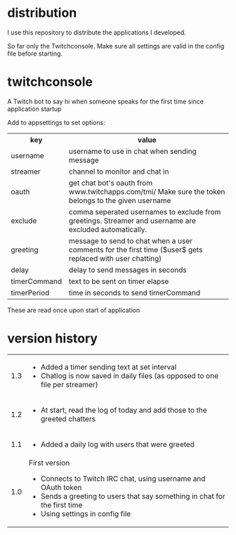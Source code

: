 # distribution

I use this repository to distribute the applications I developed.

So far only the Twitchconsole. Make sure all settings are valid in the config file before starting.

# twitchconsole

A Twitch bot to say hi when someone speaks for the first time since application startup


Add to appsettings to set options:

<table>
	<tr>
		<th>key</th>
		<th>value</th>
	</tr>
	<tr>
		<td>username</td>
		<td>username to use in chat when sending message</td>
	</tr>	
	<tr>
		<td>streamer</td>
		<td>channel to monitor and chat in</td>
	</tr>
	<tr>
		<td>oauth</td>
		<td>get chat bot's oauth from www.twitchapps.com/tmi/ Make sure the token belongs to the given username</td>
	</tr>
	<tr>
		<td>exclude</td>
		<td>comma seperated usernames to exclude from greetings. Streamer and username are excluded automatically.</td>
	</tr>
	<tr>
		<td>greeting</td>
		<td>message to send to chat when a user comments for the first time ($user$ gets replaced with user chatting)</td>
	</tr>
	<tr>
		<td>delay</td>
		<td>delay to send messages in seconds</td>
	</tr>
	<tr>
		<td>timerCommand</td>
		<td>text to be sent on timer elapse</td>
	</tr>
	<tr>
		<td>timerPeriod</td>
		<td>time in seconds to send timerCommand</td>
	</tr>
</table>

These are read once upon start of application

# version history

<table>
	<tr>
		<td>
			1.3
		</td>
		<td>
			<ul><li>Added a timer sending text at set interval</li><li>Chatlog is now saved in daily files (as opposed to one file per streamer)</li></ul>
		</td>
	</tr>
	<tr>
		<td>
			1.2
		</td>
		<td>
			<ul><li>At start, read the log of today and add those to the greeted chatters</li></ul>
		</td>
	</tr>
	<tr>
		<td>
			1.1
		</td>
		<td>
			<ul><li>Added a daily log with users that were greeted</li></ul>
		</td>
	</tr>
	<tr>
		<td>
			1.0
		</td>
		<td>
			First version
			<ul> 
				<li>Connects to Twitch IRC chat, using username and OAuth token</li>
				<li>Sends a greeting to users that say something in chat for the first time</li>
				<li>Using settings in config file</li>
			</ul>
		</td>
	</tr>
</table>